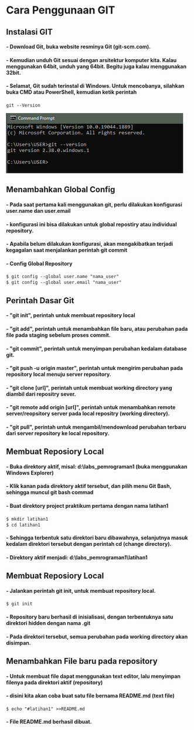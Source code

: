 # Cara Penggunaan GIT
## Instalasi GIT
#### - Download Git, buka website resminya Git (git-scm.com).
#### - Kemudian unduh Git sesuai dengan arsitektur komputer kita. Kalau menggunakan 64bit, unduh yang 64bit. Begitu juga kalau menggunakan 32bit.
#### - Selamat, Git sudah terinstal di Windows. Untuk mencobanya, silahkan buka CMD atau PowerShell, kemudian ketik perintah 
```
git --Version
```
![Gambar1](gambar/pic1.png)

## Menambahkan Global Config
#### - Pada saat pertama kali menggunakan git, perlu dilakukan konfigurasi user.name dan user.email
#### - konfigurasi ini bisa dilakukan untuk global repostiry atau individual repository.
#### - Apabila belum dilakukan konfigurasi, akan mengakibatkan terjadi kegagalan saat menjalankan perintah git commit
#### - Config Global Repository
```
$ git config --global user.name "nama_user"
$ git config --global user.email "nama_user"
```

## Perintah Dasar Git
#### - "git init", perintah untuk membuat repository local
#### - "git add", perintah untuk menambahkan file baru, atau perubahan pada file pada staging sebelum proses commit.
#### - "git commit", perintah untuk menyimpan perubahan kedalam database git.
#### - "git push -u origin master", perintah untuk mengirim perubahan pada repository local menuju server repository.
#### - "git clone [url]", perintah untuk membuat working directory yang diambil dari repositry sever.
#### - "git remote add origin [url]", perintah untuk menambahkan remote server/reopsitory server pada local repositry (working directory).
#### - "git pull", perintah untuk mengambil/mendownload perubahan terbaru dari server repository ke local repository.

## Membuat Reposiory Local
#### - Buka direktory aktif, misal: d:\labs_pemrograman1 (buka menggunakan Windows Explorer)
#### - Klik kanan pada direktory aktif tersebut, dan pilih menu Git Bash, sehingga muncul git bash commad
#### - Buat direktory project praktikum pertama dengan nama latihan1
```
$ mkdir latihan1
$ cd latihan1
```
#### - Sehingga terbentuk satu direktori baru dibawahnya, selanjutnya masuk kedalam direktori tersebut dengan perintah cd (change directory).
#### - Direktory aktif menjadi: d:\labs_pemrograman1\latihan1

## Membuat Reposiory Local
#### - Jalankan perintah git init, untuk membuat repository local.
```
$ git init
```
#### - Repository baru berhasil di inisialisasi, dengan terbentuknya satu direktori hidden dengan nama .git
#### - Pada direktori tersebut, semua perubahan pada working directory akan disimpan.

## Menambahkan File baru pada repository
#### - Untuk membuat file dapat menggunakan text editor, lalu menyimpan filenya pada direktori aktif (repository)
#### - disini kita akan coba buat satu file bernama README.md (text file)
```
$ echo "#latihan1" >>README.md
```
#### - File README.md berhasil dibuat.
